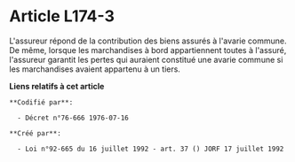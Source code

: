 # Article L174-3

L'assureur répond de la contribution des biens assurés à l'avarie commune. De même, lorsque les marchandises à bord
appartiennent toutes à l'assuré, l'assureur garantit les pertes qui auraient constitué une avarie commune si les marchandises
avaient appartenu à un tiers.

**Liens relatifs à cet article**

	**Codifié par**:

	  - Décret n°76-666 1976-07-16

	**Créé par**:

	  - Loi n°92-665 du 16 juillet 1992 - art. 37 () JORF 17 juillet 1992
